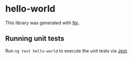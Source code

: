 # hello-world

This library was generated with [Nx](https://nx.dev).

## Running unit tests

Run `ng test hello-world` to execute the unit tests via [Jest](https://jestjs.io).
